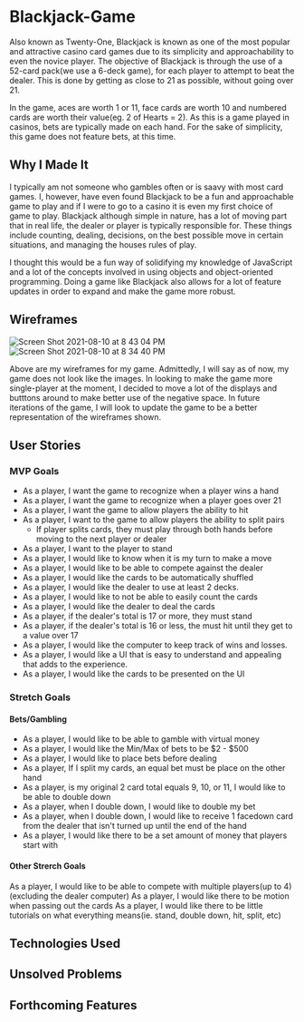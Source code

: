 # Blackjack-Game

Also known as Twenty-One, Blackjack is known as one of the most popular and attractive casino card games due to its simplicity and approachability to even the novice player. The objective of Blackjack is through the use of a 52-card pack(we use a 6-deck game), for each player to attempt to beat the dealer. This is done by getting as close to 21 as possible, without going over 21.  

In the game, aces are worth 1 or 11, face cards are worth 10 and numbered cards are worth their value(eg. 2 of Hearts = 2). As this is a game played in casinos, bets are typically made on each hand. For the sake of simplicity, this game does not feature bets, at this time. 

## Why I Made It

I typically am not someone who gambles often or is saavy with most card games. I, however, have even found Blackjack to be a fun and approachable game to play and if I were to go to a casino it is even my first choice of game to play. Blackjack although simple in nature, has a lot of moving part that in real life, the dealer or player is typically responsible for. These things include counting, dealing, decisions, on the best possible move in certain situations, and managing the houses rules of play. 

I thought this would be a fun way of solidifying my knowledge of JavaScript and a lot of the concepts involved in using objects and object-oriented programming. Doing a game like Blackjack also allows for a lot of feature updates in order to expand and make the game more robust.

## Wireframes
![Screen Shot 2021-08-10 at 8 43 04 PM](https://user-images.githubusercontent.com/25748411/130321414-475382be-7ab0-48cb-8c28-4b886f59bcc6.png)
![Screen Shot 2021-08-10 at 8 34 40 PM](https://user-images.githubusercontent.com/25748411/130321487-2a4452c6-9092-4386-a64c-df4606bd37b2.png)

Above are my wireframes for my game. Admittedly, I will say as of now, my game does not look like the images. In looking to make the game more single-player at the moment, I decided to move a lot of the displays and butttons around to make better use of the negative space. In future iterations of the game, I will look to update the game to be a better representation of the wireframes shown. 

## User Stories 

### MVP Goals
- As a player, I want the game to recognize when a player wins a hand
- As a player, I want the game to recognize when a player goes over 21
- As a player, I want the game to allow players the ability to hit
- As a player, I want to the game to allow players the ability to split pairs
  - If player splits cards, they must play through both hands before moving to the next player or dealer
- As a player, I want to the player to stand
- As a player, I would like to know when it is my turn to make a move
- As a player, I would like to be able to compete against the dealer
- As a player, I would like the cards to be automatically shuffled
- As a player, I would like the dealer to use at least 2 decks.
- As a player, I would like to not be able to easily count the cards
- As a player, I would like the dealer to deal the cards
- As a player, if the dealer's total is 17 or more, they must stand
- As a player, if the dealer's total is 16 or less, the must hit until they get to a value over 17
- As a player, I would like the computer to keep track of wins and losses.
- As a player, I would like a UI that is easy to understand and appealing that adds to the experience.
- As a player, I would like the cards to be presented on the UI

### Stretch Goals

#### Bets/Gambling
- As a player, I would like to be able to gamble with virtual money
- As a player, I would like the Min/Max of bets to be $2 - $500
- As a player, I would like to place bets before dealing
- As a player, If I split my cards, an equal bet must be place on the other hand
- As a player, is my original 2 card total equals 9, 10, or 11, I would like to be able to double down
- As a player, when I double down, I would like to double my bet
- As a player, when I double down, I would like to receive 1 facedown card from the dealer that isn't turned up until the end of the hand
- As a player, I would like there to be a set amount of money that players start with

#### Other Strerch Goals 
As a player, I would like to be able to compete with multiple players(up to 4)(excluding the dealer computer)
As a player, I would like there to be motion when passing out the cards
As a player, I would like there to be little tutorials on what everything means(ie. stand, double down, hit, split, etc)

## Technologies Used

## Unsolved Problems

## Forthcoming Features



